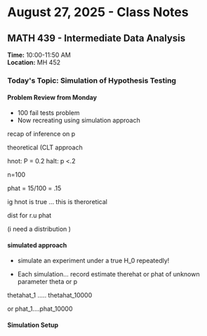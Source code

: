 # August 27, 2025 - Class Notes

## MATH 439 - Intermediate Data Analysis
**Time:** 10:00-11:50 AM  
**Location:** MH 452

### Today's Topic: Simulation of Hypothesis Testing

#### Problem Review from Monday
- 100 fail tests problem
- Now recreating using simulation approach

recap of inference on p 

theoretical (CLT approach

hnot: P = 0.2
halt: p <.2

n=100

phat = 15/100 = .15

ig hnot is true ... this is theroretical

dist for r.u phat

(i need a distribution )

#### simulated approach

- simulate an experiment under a true H_0 repeatedly!

- Each simulation... record estimate therehat or phat of unknown parameter theta or p

thetahat_1 ..... thetahat_10000


or 
phat_1....phat_10000


#### Simulation Setup